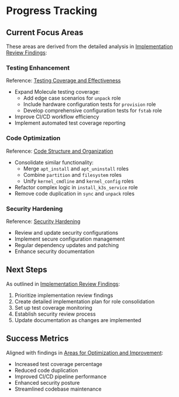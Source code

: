 # Progress Tracking

## Current Focus Areas
These areas are derived from the detailed analysis in [Implementation Review Findings](implementationReviewFindings.md):

### Testing Enhancement
Reference: [Testing Coverage and Effectiveness](implementationReviewFindings.md#testing-coverage-and-effectiveness)
- Expand Molecule testing coverage:
  - Add edge case scenarios for `unpack` role
  - Include hardware configuration tests for `provision` role
  - Develop comprehensive configuration tests for `fstab` role
- Improve CI/CD workflow efficiency
- Implement automated test coverage reporting

### Code Optimization
Reference: [Code Structure and Organization](implementationReviewFindings.md#code-structure-and-organization)
- Consolidate similar functionality:
  - Merge `apt_install` and `apt_uninstall` roles
  - Combine `partition` and `filesystem` roles
  - Unify `kernel_cmdline` and `kernel_config` roles
- Refactor complex logic in `install_k3s_service` role
- Remove code duplication in `sync` and `unpack` roles

### Security Hardening
Reference: [Security Hardening](implementationReviewFindings.md#security-hardening)
- Review and update security configurations
- Implement secure configuration management
- Regular dependency updates and patching
- Enhance security documentation

## Next Steps
As outlined in [Implementation Review Findings](implementationReviewFindings.md#next-steps):
1. Prioritize implementation review findings
2. Create detailed implementation plan for role consolidation
3. Set up test coverage monitoring
4. Establish security review process
5. Update documentation as changes are implemented

## Success Metrics
Aligned with findings in [Areas for Optimization and Improvement](implementationReviewFindings.md#areas-for-optimization-and-improvement):
- Increased test coverage percentage
- Reduced code duplication
- Improved CI/CD pipeline performance
- Enhanced security posture
- Streamlined codebase maintenance
